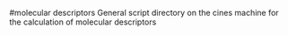 #molecular descriptors
General script directory on the cines machine for the calculation of molecular descriptors
